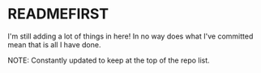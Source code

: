 # READMEFIRST
I'm still adding a lot of things in here! In no way does what I've committed mean that is all I have done.



 

NOTE: Constantly updated to keep at the top of the repo list.


